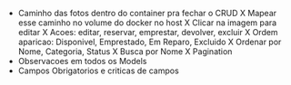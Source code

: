 - Caminho das fotos dentro do container pra fechar o CRUD
X Mapear esse caminho no volume do docker no host
X Clicar na imagem para editar
X Acoes: editar, reservar, emprestar, devolver, excluir
X Ordem aparicao: Disponivel, Emprestado, Em Reparo, Excluido 
X Ordenar por Nome, Categoria, Status
X Busca por Nome
X Pagination
- Observacoes em todos os Models
- Campos Obrigatorios e criticas de campos